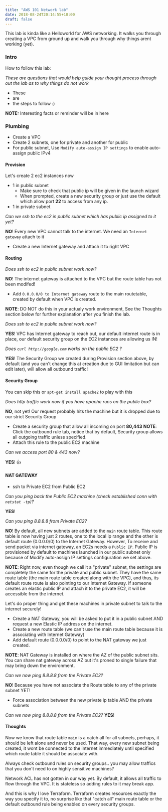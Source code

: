 ```yaml
---
title: "AWS 101 Network lab"
date: 2018-08-24T20:14:55+10:00
draft: false
---
```


This lab is kinda like a Helloworld for AWS networking. It walks you through creating a VPC from ground up and walk you through why things arent working (yet).

### Intro ###

How to follow this lab:

_These are questions that would help guide your thought process through out the lab as to why things do not work_

 - These 
 - are
 - the steps to follow :)

__NOTE:__ Interesting facts or reminder will be in here

### Plumbing ###

 - Create a VPC 
 - Create 2 subnets, one for private and another for public
 - For public subnet, Use `Modify auto-assign IP settings` to enable auto-assign public IPv4
 
#### Provision ###

Let's create 2 ec2 instances now

 - 1 in public subnet  
   - Make sure to check that public ip will be given in the launch wizard
   - When prompted, create a new security group or just use the default which allow port __22__ to access from any ip.
 - 1 in private subnet

_Can we ssh to the ec2 in public subnet which has public ip assigned to it yet?_

__NO__! Every new VPC cannot talk to the internet. We need an `Internet gateway` attach to it

  - Create a new Internet gateway and attach it to right VPC

#### Routing ###

_Does ssh to ec2 in public subnet work now?_

__NO__! The internet gateway is attached to the VPC but the route table has not been modifed!
 
  - Add `0.0.0.0/0 to Internet gateway` route to the main routetable, created by default when VPC is created.
  
__NOTE__: DO NOT do this in your actualy work environment, See the Thoughts section below for further explanation after you finish the lab.
  
_Does ssh to ec2 in public subnet work now?_

__YES__! VPC has Internet gateway to reach out, our default internet route is in place, our default security group on the EC2 instances are allowing us IN!

_Does `curl http://google.com` works on the public EC2 ?_

__YES__! The Security Group we created during Provision section above, by default (and you can't change this at creation due to GUI limitation but can edit later), will allow all outbound traffic! 

#### Security Group ###
You can skip this or `apt-get install apache2` to play with this

_Does http traffic work now if you have apache runs on the public box?_ 

__NO__, not yet! Our request probably hits the machine but it is dropped due to our strict Security Group

 - Create a security group that allow all incoming on port __80,443__ 
  __NOTE__: Click the outbound rule tab, notice that by default, Security group allows all outgoing traffic unless specified.
 - Attach this rule to the public EC2 machine
 
_Can we access port 80 & 443 now?_

__YES__! 👍


#### NAT GATEWAY ###

 - ssh to Private EC2 from Public EC2

_Can you ping back the Public EC2 machine (check established conn with `netstat -tp`)?_ 

__YES__!

_Can you ping 8.8.8.8 from Private EC2?_

__NO__! By default, all new subnets are added to the `main` route table. This route table is now having just 2 routes, one to the local ip range and the other is default route (0.0.0.0/0) to the Internet Gateway. However, To receive and send packet via internet gateway, an EC2s needs a `Public IP`. Public IP is provisioned by default to machines launched in our public subnet only because of Modify auto-assign IP settings configuration we set above.

__NOTE__: Right now, even though we call it a "private" subnet, the settings are completely the same for the private and public subnet. They have the same route table (the main route table created along with the VPC), and thus, its default route route is also pointing to our Internet Gateway. If someone creates an elastic public IP and attach it to the private EC2, it will be accessible from the internet.

Let's do proper thing and get these machines in private subnet to talk to the internet securely!

 - Create a NAT Gateway, you will be asked to put it in a public subnet AND request a new Elastic IP address on the internet.
 - Create a new route table (we can't use the main route table because it is associating with Internet Gateway)
 - Add default route (0.0.0.0/0) to point to the NAT gateway we just created.

__NOTE__: NAT Gateway is installed on where the AZ of the public subnet sits. You can share nat gateway across AZ but it's proned to single failure that may bring down the environment.

_Can we now ping 8.8.8.8 from the Private EC2?_

__NO__! Because you have not associate the Route table to any of the private subnet YET!

 - Force association between the new private ip table AND the private subnets

_Can we now ping 8.8.8.8 from the Private EC2?_
__YES__! 



#### Thoughts ###

Now we know that route table `main` is a catch all for all subnets, perhaps, it should be left alone and never be used. That way, every new subnet being created, it wont be connected to the internet immediately until specified which route table it should be associate with.

Always check outbound rules on security groups.. you may allow traffics that you don't need to on highly sensitive machines?

Network ACL has not gotten in our way yet. By default, it allows all traffic to flow through the VPC. It is stateless so adding rules to it may break app.

And this is why I love Terraform. Terraform creates resources exactly the way you specify it to, no surprise like that "catch all" main route table or the default outbound rule being enabled on every security groups.